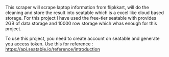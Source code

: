 This scraper will scrape laptop information from flipkkart, will do the cleaning and store the result into seatable which is a excel like cloud based storage.
For this project I have used the free-tier seatable with provides 2GB of data storage and 10000 row storage which whas enough for this project.

To use this project, you need to create account on seatable and generate you access token. Use this for reference : https://api.seatable.io/reference/introduction
